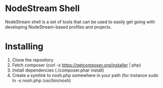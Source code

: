 # NodeStream Shell

NodeStream shell is a set of tools that can be used to easily get going with developing NodeStream-based profiles and projects.


# Installing
1. Clone the repository
2. Fetch composer (curl -s https://getcomposer.org/installer | php)
3. Install dependencies (./composer.phar install)
4. Create a symlink to nosh.php somewhere in your path (for instance sudo ln -s nosh.php /usr/bin/nosh)
